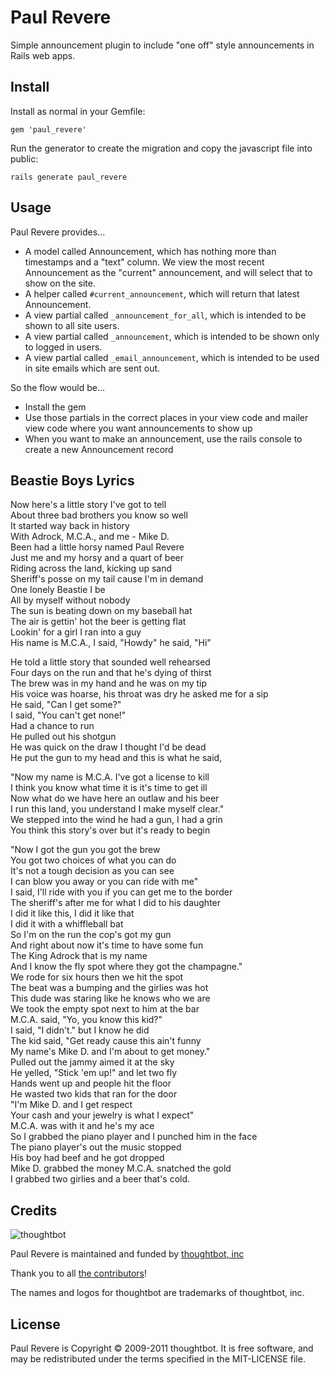 Paul Revere
===========

Simple announcement plugin to include "one off" style announcements in Rails web apps.

Install
-------

Install as normal in your Gemfile:

    gem 'paul_revere'

Run the generator to create the migration and copy the javascript file into public:

    rails generate paul_revere

Usage
-----

Paul Revere provides...

* A model called Announcement, which has nothing more than timestamps and a "text" column.  We view the most recent Announcement as the "current" announcement, and will select that to show on the site.
* A helper called `#current_announcement`, which will return that latest Announcement.
* A view partial called `_announcement_for_all`, which is intended to be shown to all site users.
* A view partial called `_announcement`, which is intended to be shown only to logged in users.
* A view partial called `_email_announcement`, which is intended to be used in site emails which are sent out.

So the flow would be...

* Install the gem
* Use those partials in the correct places in your view code and mailer view code where you want announcements to show up
* When you want to make an announcement, use the rails console to create a new Announcement record

Beastie Boys Lyrics
-------------------

Now here's a little story I've got to tell  
About three bad brothers you know so well  
It started way back in history  
With Adrock, M.C.A., and me - Mike D.  
Been had a little horsy named Paul Revere  
Just me and my horsy and a quart of beer  
Riding across the land, kicking up sand  
Sheriff's posse on my tail cause I'm in demand  
One lonely Beastie I be  
All by myself without nobody  
The sun is beating down on my baseball hat  
The air is gettin' hot the beer is getting flat  
Lookin' for a girl I ran into a guy  
His name is M.C.A., I said, "Howdy" he said, "Hi"

He told a little story that sounded well rehearsed  
Four days on the run and that he's dying of thirst  
The brew was in my hand and he was on my tip  
His voice was hoarse, his throat was dry he asked me for a sip  
He said, "Can I get some?"  
I said, "You can't get none!"  
Had a chance to run  
He pulled out his shotgun  
He was quick on the draw I thought I'd be dead  
He put the gun to my head and this is what he said,

"Now my name is M.C.A. I've got a license to kill  
I think you know what time it is it's time to get ill  
Now what do we have here an outlaw and his beer  
I run this land, you understand I make myself clear."  
We stepped into the wind he had a gun, I had a grin  
You think this story's over but it's ready to begin

"Now I got the gun you got the brew  
You got two choices of what you can do  
It's not a tough decision as you can see  
I can blow you away or you can ride with me"  
I said, I'll ride with you if you can get me to the border  
The sheriff's after me for what I did to his daughter  
I did it like this, I did it like that  
I did it with a whiffleball bat  
So I'm on the run the cop's got my gun  
And right about now it's time to have some fun  
The King Adrock that is my name  
And I know the fly spot where they got the champagne."  
We rode for six hours then we hit the spot  
The beat was a bumping and the girlies was hot  
This dude was staring like he knows who we are  
We took the empty spot next to him at the bar  
M.C.A. said, "Yo, you know this kid?"  
I said, "I didn't." but I know he did  
The kid said, "Get ready cause this ain't funny  
My name's Mike D. and I'm about to get money."  
Pulled out the jammy aimed it at the sky  
He yelled, "Stick 'em up!" and let two fly  
Hands went up and people hit the floor  
He wasted two kids that ran for the door  
"I'm Mike D. and I get respect  
Your cash and your jewelry is what I expect"  
M.C.A. was with it and he's my ace  
So I grabbed the piano player and I punched him in the face  
The piano player's out the music stopped  
His boy had beef and he got dropped  
Mike D. grabbed the money M.C.A. snatched the gold  
I grabbed two girlies and a beer that's cold.


Credits
-------

![thoughtbot](http://thoughtbot.com/images/tm/logo.png)

Paul Revere is maintained and funded by [thoughtbot, inc](http://thoughtbot.com/community)

Thank you to all [the contributors](https://github.com/thoughtbot/paul_revere/contributors)!

The names and logos for thoughtbot are trademarks of thoughtbot, inc.

License
-------

Paul Revere is Copyright © 2009-2011 thoughtbot. It is free software, and may be redistributed under the terms specified in the MIT-LICENSE file.
